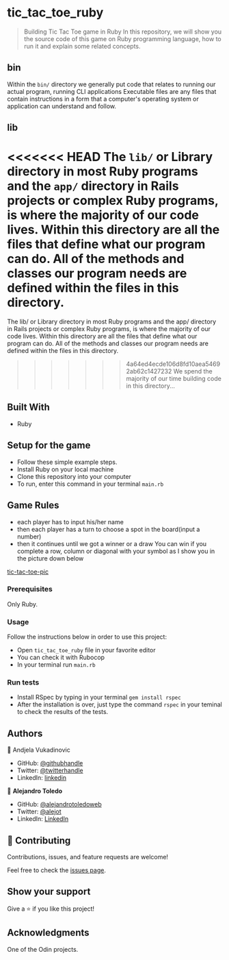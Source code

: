 # tic_tac_toe_ruby
> Building Tic Tac Toe game in Ruby
 In this repository, we will show you the source code of this game on Ruby programming language, how to run it and explain some related concepts.

 ## bin

 Within the `bin/` directory we generally put code that relates to running our actual program, running CLI applications Executable files are any files that contain instructions in a form that a computer's operating system or application can understand and follow. 

 ## lib

<<<<<<< HEAD
The `lib/` or Library directory in most Ruby programs and the `app/` directory in Rails projects or complex Ruby programs, is where the majority of our code lives. Within this directory are all the files that define what our program can do. All of the methods and classes our program needs are defined within the files in this directory. 
=======
The lib/ or Library directory in most Ruby programs and the app/ directory in Rails projects or complex Ruby programs, is where the majority of our code lives. Within this directory are all the files that define what our program can do. All of the methods and classes our program needs are defined within the files in this directory. 
>>>>>>> 4a64ed4ecde106d8fd10aea54692ab62c1427232
We spend the majority of our time building code in this directory...


## Built With

- Ruby

## Setup for the game

- Follow these simple example steps.
- Install Ruby on your local machine
- Clone this repository into your computer
- To run, enter this command in your terminal `main.rb`

## Game Rules

- each player has to input his/her name
- then each player has a turn to choose a spot in the board(input a number)
- then it continues until we got a winner or a draw
 You can win if you complete a row, column or diagonal with your symbol as I show you in the picture down below

 [tic-tac-toe-pic](./example-tic-tac-toe.jpg)

### Prerequisites

Only Ruby.


### Usage

Follow the instructions below in order to use this project:

- Open `tic_tac_toe_ruby` file in your favorite editor
- You can check it with Rubocop
- In your terminal run `main.rb`

### Run tests

- Install RSpec by typing in your terminal `gem install rspec`
- After the installation is over, just type the command `rspec` in your teminal to check the results of the tests.

## Authors

👤 Andjela Vukadinovic 

- GitHub: [@githubhandle](https://github.com/410AngelaVu)
- Twitter: [@twitterhandle](@vukadinov7)
- LinkedIn: [linkedin](https://www.linkedin.com/in/andjela-vukadinovic-67a21b1b2/)

👤  **Alejandro Toledo**
- GitHub: [@alejandrotoledoweb](https://github.com/alejandrotoledoweb)
- Twitter: [@alejot](https://twitter.com/alejot)
- LinkedIn: [LinkedIn](https://www.linkedin.com/in/alejandro-toledo-3b444b109/)

## 🤝 Contributing

Contributions, issues, and feature requests are welcome!

Feel free to check the [issues page](https://github.com/alejandrotoledoweb/tic_tac_toe_ruby/issues).

## Show your support

Give a ⭐️ if you like this project!

## Acknowledgments

One of the Odin projects.